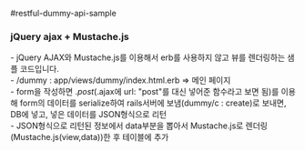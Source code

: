 #restful-dummy-api-sample

>
### jQuery ajax + Mustache.js
\- jQuery AJAX와 Mustache.js를 이용해서 erb를 사용하지 않고 뷰를 렌더링하는 샘플 코드입니다.  
\- /dummy : app/views/dummy/index.html.erb => 메인 페이지  
\- form을 작성하면 $.post ($.ajax에 url: "post"를 대신 넣어준 함수라고 보면 됨)를 이용해 form의 데이터를 serialize하여 rails서버에 보냄(dummy/c : create)로 보내면, DB에 넣고, 넣은 데이터를 JSON형식으로 리턴  
\- JSON형식으로 리턴된 정보에서 data부분을 뽑아서 Mustache.js로 렌더링 (Mustache.js(view,data))한 후 테이블에 추가

